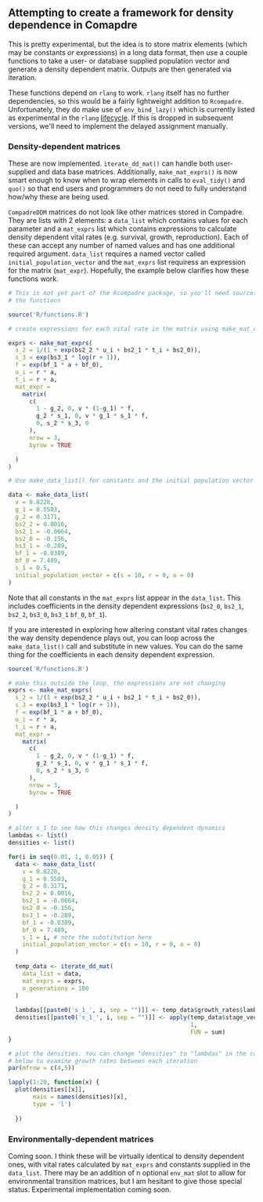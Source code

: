 
Attempting to create a framework for density dependence in Comapdre
-------------------------------------------------------------------

This is pretty experimental, but the idea is to store matrix elements (which may be constants *or* expressions) in a long data format, then use a couple functions to take a user- or database supplied population vector and generate a density dependent matrix. Outputs are then generated via iteration.

These functions depend on `rlang` to work. `rlang` itself has no further dependencies, so this would be a fairly lightweight addition to `Rcompadre`. Unfortunately, they do make use of `env_bind_lazy()` which is currently listed as experimental in the `rlang` [lifecycle](https://rlang.r-lib.org/reference/lifecycle.html). If this is dropped in subsequent versions, we'll need to implement the delayed assignment manually.

### Density-dependent matrices

These are now implemented. `iterate_dd_mat()` can handle both user-supplied and data base matrices. Additionally, `make_mat_exprs()` is now smart enough to know when to wrap elements in calls to `eval_tidy()` and `quo()` so that end users and programmers do not need to fully understand how/why these are being used.

`CompadreDDM` matrices do not look like other matrices stored in Compadre. They are lists with 2 elements: a `data_list` which contains values for each parameter and a `mat_exprs` list which contains expressions to calculate density dependent vital rates (e.g. survival, growth, reproduction). Each of these can accept any number of named values and has one additional required argument. `data_list` requires a named vector called `initial_population_vector` and the `mat_exprs` list requiress an expression for the matrix (`mat_expr`). Hopefully, the example below clarifies how these functions work.

``` r
# This is not yet part of the Rcompadre package, so you'll need source()
# the functions

source('R/functions.R')

# create expressions for each vital rate in the matrix using make_mat_exprs()

exprs <- make_mat_exprs(
  s_2 = 1/(1 + exp(bs2_2 * u_i + bs2_1 * t_i + bs2_0)),
  s_3 = exp(bs3_1 * log(r + 1)),
  f = exp(bf_1 * a + bf_0),
  u_i = r * a,
  t_i = r + a,
  mat_expr =
    matrix(
      c(
        1 - g_2, 0, v * (1-g_1) * f,
        g_2 * s_1, 0, v * g_1 * s_1 * f,
        0, s_2 * s_3, 0
      ),
      nrow = 3,
      byrow = TRUE

  )
)

# Use make_data_list() for constants and the initial population vector

data <- make_data_list(
  v = 0.8228,
  g_1 = 0.5503,
  g_2 = 0.3171,
  bs2_2 = 0.0016,
  bs2_1 = -0.0664,
  bs2_0 = -0.156,
  bs3_1 = -0.289,
  bf_1 = -0.0389,
  bf_0 = 7.489,
  s_1 = 0.5,
  initial_population_vector = c(s = 10, r = 0, a = 0)
)
```

Note that all constants in the `mat_exprs` list appear in the `data_list`. This includes coefficients in the density dependent expressions (`bs2_0`, `bs2_1`, `bs2_2`, `bs3_0`, `bs3_1` `bf_0`, `bf_1`).

If you are interested in exploring how altering constant vital rates changes the way density dependence plays out, you can loop across the `make_data_list()` call and substitute in new values. You can do the same thing for the coefficients in each density dependent expression.

``` r
source('R/functions.R')

# make this outside the loop, the expressions are not changing
exprs <- make_mat_exprs(
  s_2 = 1/(1 + exp(bs2_2 * u_i + bs2_1 * t_i + bs2_0)),
  s_3 = exp(bs3_1 * log(r + 1)),
  f = exp(bf_1 * a + bf_0),
  u_i = r * a,
  t_i = r + a,
  mat_expr =
    matrix(
      c(
        1 - g_2, 0, v * (1-g_1) * f,
        g_2 * s_1, 0, v * g_1 * s_1 * f,
        0, s_2 * s_3, 0
      ),
      nrow = 3,
      byrow = TRUE

  )
)

# alter s_1 to see how this changes density dependent dynamics
lambdas <- list()
densities <- list()

for(i in seq(0.01, 1, 0.05)) {
  data <- make_data_list(
    v = 0.8228,
    g_1 = 0.5503,
    g_2 = 0.3171,
    bs2_2 = 0.0016,
    bs2_1 = -0.0664,
    bs2_0 = -0.156,
    bs3_1 = -0.289,
    bf_1 = -0.0389,
    bf_0 = 7.489,
    s_1 = i, # note the substitution here
    initial_population_vector = c(s = 10, r = 0, a = 0)
  )
  
  temp_data <- iterate_dd_mat(
    data_list = data,
    mat_exprs = exprs,
    n_generations = 100
  )
  
  lambdas[[paste0('s_1_', i, sep = "")]] <- temp_data$growth_rates$lambda
  densities[[paste0('s_1_', i, sep = "")]] <- apply(temp_data$stage_vectors[ ,2:3],
                                                    1, 
                                                    FUN = sum)
}

# plot the densities. You can change "densities" to "lambdas" in the code
# below to examine growth rates between each iteration
par(mfrow = c(4,5))

lapply(1:20, function(x) {
  plot(densities[[x]], 
       main = names(densities)[x],
       type = 'l')
  
  })
```

### Environmentally-dependent matrices

Coming soon. I think these will be virtually identical to density dependent ones, with vital rates calculated by `mat_exprs` and constants supplied in the `data_list`. There may be an addition of n optional `env_mat` slot to allow for environmental transition matrices, but I am hesitant to give those special status. Experimental implementation coming soon.
